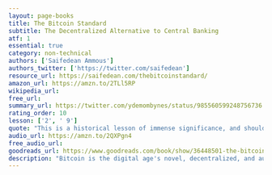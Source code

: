 ```yaml
---
layout: page-books
title: The Bitcoin Standard
subtitle: The Decentralized Alternative to Central Banking
atf: 1
essential: true
category: non-technical
authors: ['Saifedean Ammous']
authors_twitter: ['https://twitter.com/saifedean']
resource_url: https://saifedean.com/thebitcoinstandard/
amazon_url: https://amzn.to/2TLl5RP
wikipedia_url: 
free_url: 
summary_url: https://twitter.com/ydemombynes/status/985560599248756736
rating_order: 10
lesson: ['2', ' 9']
quote: "This is a historical lesson of immense significance, and should be kept in mind by anyone who thinks his refusal of Bitcoin means he doesn't have to deal with it. History shows it is not​ possible to insulate yourself from the consequences of others holding money that is harder than yours."
audio_url: https://amzn.to/2QXPgn4
free_audio_url: 
goodreads_url: https://www.goodreads.com/book/show/36448501-the-bitcoin-standard
description: "Bitcoin is the digital age's novel, decentralized, and automated solution to the problem of money: accessible worldwide, controlled by nobody. Can this young upstart money challenge the global monetary order? Economist Saifedean Ammous traces the history of the technologies of money to seashells, limestones, cattle, salt, beads, metals, and government debt, explaining what gave these technologies their monetary role, what makes for sound money, and the benefits of a sound monetary regime to economic growth, innovation, culture, trade, individual freedom, and international peace.  The monetary and historical analysis sets the stage for understanding the mechanics of the operation of Bitcoin, the reasons for its initial success, and the role it could play in an information economy. Rather than serving as a currency and network for consumer purchases, the author argues Bitcoin is better suited as a store of value and network for settlement between large financial institutions. With an automated and perfectly predictable monetary policy, and the ability to perform final settlement of large sums across the world in a matter of minutes, Bitcoin's true importance may just lie in providing a decentralized, neutral, free-market alternative to national central banks."
---
```

